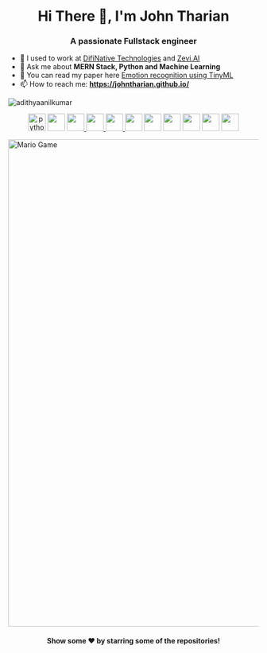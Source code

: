 <h1 align="center"> Hi There 👋, I'm John Tharian</h1>
<h3 align="center">A passionate Fullstack engineer</h3>



- 🔭 I used to work at [DifiNative Technologies](https://difinative.com/) and [Zevi.AI](https://zevi.ai/)
- 💬 Ask me about **MERN Stack, Python and Machine Learning**
- 📕 You can read my paper here [Emotion recognition using TinyML](https://ieeexplore.ieee.org/document/10094330)
- 📫 How to reach me: **https://johntharian.github.io/**


<p align="left"> <img src="https://komarev.com/ghpvc/?username=adithyaanilkumar" alt="adithyaanilkumar" /> </p>



<i class="devicon-react-original colored"></i>
<p align="center">
<a href="#"> <img src="https://cdn.iconscout.com/icon/free/png-64/python-2-226051.png" alt="python" height="35" width="35" /></a>
<a href="#"> <img src="https://www.clipartkey.com/mpngs/m/145-1450071_flask-python-logo-transparent.png" alt="" height="35" width="35" /></a>
<a href="#"><img src="https://cdn.iconscout.com/icon/free/png-64/javascript-1-225993.png" alt="" height="35" width="35" /> </a>
<a href="#"><img src="https://cdn.iconscout.com/icon/free/png-64/css-131-722685.png" alt="" height="35" width="35"  /> </a>
<a href="#"><img src="https://cdn.iconscout.com/icon/free/png-64/html-2752158-2284975.png" alt="" height="35" width="35" /> </a>
<a href="#"> <img src="https://cdn.iconscout.com/icon/free/png-64/typescript-1174965.png" alt="" height="35" width="35" /></a>
<a href="#"><img src="https://cdn.iconscout.com/icon/free/png-64/nodejs-2-226035.png" alt="" height="35" width="35" /></a>
<a href="#"> <img src="https://cdn.iconscout.com/icon/free/png-64/react-4-1175110.png" alt="" height="35" width="35" /></a>
<a href="#"> <img src="https://cdn.iconscout.com/icon/free/png-64/mongodb-5-1175140.png" alt="" height="35" width="35" /></a>
<a href="#"> <img src="https://cdn.iconscout.com/icon/free/png-64/tensor-flow-5379385.png" alt="" height="35" width="35" /></a>
<a href="#"> <img src="https://cdn.iconscout.com/icon/free/png-64/google-cloud-2038785-1721675.png" alt="" height="35" width="35" /></a>
</p>


<img src="https://github.com/TheDudeThatCode/TheDudeThatCode/blob/master/Assets/Mario_Gameplay.gif" alt="Mario Game" width="980">

 <h4 align="center">Show some ❤️ by starring some of the repositories!</h4>
